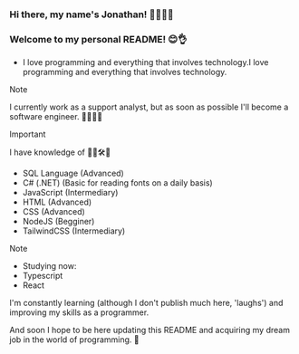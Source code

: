 ### Hi there, my name's Jonathan! 👋🙇🏻‍♂️
### Welcome to my personal README! 😊👌
- I love programming and everything that involves technology.I love programming and everything that involves technology.
  
> [!NOTE]
> I currently work as a support analyst, but as soon as possible I'll become a software engineer. 🧑🏻‍💻✅

> [!IMPORTANT]
> I have knowledge of 📝😁🛠️💭
- SQL Language (Advanced)
- C# (.NET) (Basic for reading fonts on a daily basis)
- JavaScript (Intermediary)
- HTML (Advanced)
- CSS (Advanced)
- NodeJS (Begginer)
- TailwindCSS (Intermediary)

> [!NOTE]
- Studying now: 
- Typescript
- React

I'm constantly learning (although I don't publish much here, 'laughs') and improving my skills as a programmer.

And soon I hope to be here updating this README and acquiring my dream job in the world of programming. 💫
